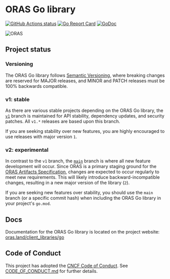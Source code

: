 # ORAS Go library

[![GitHub Actions status](https://github.com/oras-project/oras-go/workflows/build/badge.svg)](https://github.com/oras-project/oras-go/actions/workflows/build.yml?query=workflow%3Abuild)
[![Go Report Card](https://goreportcard.com/badge/oras.land/oras-go)](https://goreportcard.com/report/oras.land/oras-go)
[![GoDoc](https://godoc.org/github.com/oras.land?status.svg)](https://godoc.org/oras.land/oras-go)

![ORAS](https://github.com/oras-project/oras-www/raw/main/docs/assets/images/oras.png)

## Project status
### Versioning

The ORAS Go library follows [Semantic Versioning](https://semver.org/), where breaking changes are reserved for MAJOR releases, and MINOR and PATCH releases must be 100% backwards compatible.

### v1: stable

As there are various stable projects depending on the ORAS Go library, the
[`v1`](https://github.com/oras-project/oras-go/tree/v1) branch
is maintained for API stability, dependency updates, and security patches.
All `v1.*` releases are based upon this branch.

If you are seeking stability over new features, you are highly encouraged
to use releases with major version `1`.

### v2: experimental

In contrast to the `v1` branch, the
[`main`](https://github.com/oras-project/oras-go/tree/main) branch
is where all new feature development will occur. Since ORAS is a
primary staging ground for the
[ORAS Artifacts Specification](https://github.com/oras-project/artifacts-spec),
changes are expected to occur regularly to meet new requirements.
This will likely introduce backward-incompatible changes, resulting in
a new major version of the library (`2`).

If you are seeking new features over stability, you should use the
`main` branch (or a specific commit hash) when including the ORAS
Go library in your project's `go.mod`.

## Docs

Documentation for the ORAS Go library is located on
the project website: [oras.land/client_libraries/go](https://oras.land/client_libraries/go/)

## Code of Conduct

This project has adopted the [CNCF Code of Conduct](https://github.com/cncf/foundation/blob/master/code-of-conduct.md). See [CODE_OF_CONDUCT.md](CODE_OF_CONDUCT.md) for further details.

